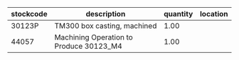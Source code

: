 |stockcode|description|quantity|location|
|---------|-----------|--------|--------|
|30123P|TM300 box casting, machined|1.00||
|44057|Machining Operation to Produce 30123_M4|1.00||
